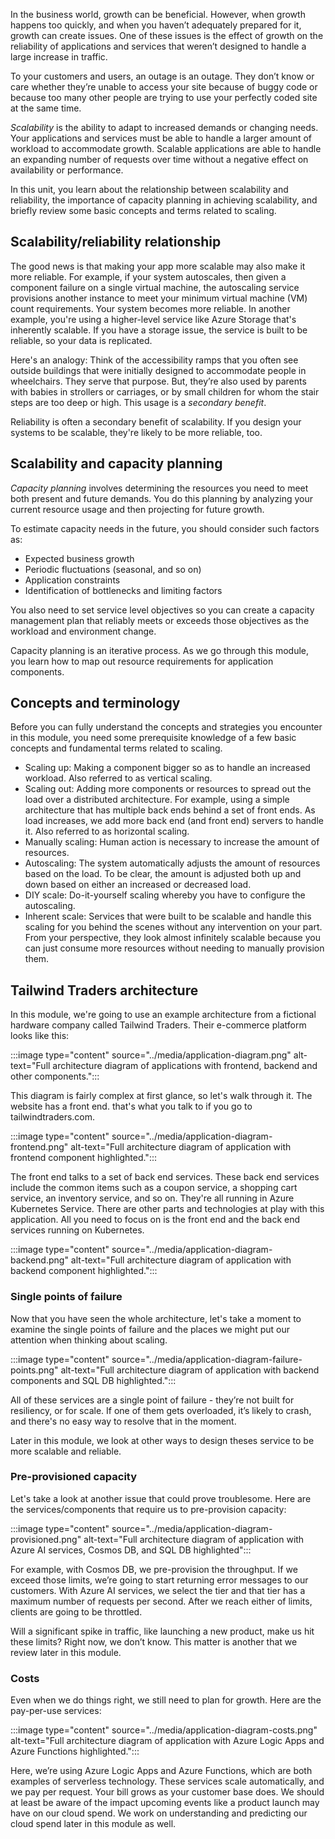 In the business world, growth can be beneficial. However, when growth happens too quickly, and when you haven’t adequately prepared for it, growth can create issues. One of these issues is the effect of growth on the reliability of applications and services that weren’t designed to handle a large increase in traffic.

To your customers and users, an outage is an outage. They don’t know or care whether they’re unable to access your site because of buggy code or because too many other people are trying to use your perfectly coded site at the same time.

*Scalability* is the ability to adapt to increased demands or changing needs. Your applications and services must be able to handle a larger amount of workload to accommodate growth. Scalable applications are able to handle an expanding number of requests over time without a negative effect on availability or performance.

In this unit, you learn about the relationship between scalability and reliability, the importance of capacity planning in achieving scalability, and briefly review some basic concepts and terms related to scaling.

## Scalability/reliability relationship

The good news is that making your app more scalable may also make it more reliable. For example, if your system autoscales, then given a component failure on a single virtual machine, the autoscaling service provisions another instance to meet your minimum virtual machine (VM) count requirements. Your system becomes more reliable. In another example, you're using a higher-level service like Azure Storage that's inherently scalable. If you have a storage issue, the service is built to be reliable, so your data is replicated.

Here's an analogy: Think of the accessibility ramps that you often see outside buildings that were initially designed to accommodate people in wheelchairs. They serve that purpose. But, they’re also used by parents with babies in strollers or carriages, or by small children for whom the stair steps are too deep or high. This usage is a *secondary benefit*.

Reliability is often a secondary benefit of scalability. If you design your systems to be scalable, they're likely to be more reliable, too.

## Scalability and capacity planning

*Capacity planning* involves determining the resources you need to meet both present and future demands. You do this planning by analyzing your current resource usage and then projecting for future growth.

To estimate capacity needs in the future, you should consider such factors as:

- Expected business growth
- Periodic fluctuations (seasonal, and so on)
- Application constraints
- Identification of bottlenecks and limiting factors

You also need to set service level objectives so you can create a capacity management plan that reliably meets or exceeds those objectives as the workload and environment change.

Capacity planning is an iterative process. As we go through this module, you learn how to map out resource requirements for application components.

## Concepts and terminology

Before you can fully understand the concepts and strategies you encounter in this module, you need some prerequisite knowledge of a few basic concepts and fundamental terms related to scaling.

- Scaling up: Making a component bigger so as to handle an increased workload. Also referred to as vertical scaling.
- Scaling out: Adding more components or resources to spread out the load over a distributed architecture. For example, using a simple architecture that has multiple back ends behind a set of front ends. As load increases, we add more back end (and front end) servers to handle it. Also referred to as horizontal scaling.
- Manually scaling: Human action is necessary to increase the amount of resources.
- Autoscaling: The system automatically adjusts the amount of resources based on the load. To be clear, the amount is adjusted both up and down based on either an increased or decreased load.
- DIY scale: Do-it-yourself scaling whereby you have to configure the autoscaling.
- Inherent scale: Services that were built to be scalable and handle this scaling for you behind the scenes without any intervention on your part. From your perspective, they look almost infinitely scalable because you can just consume more resources without needing to manually provision them.

## Tailwind Traders architecture

In this module, we're going to use an example architecture from a fictional hardware company called Tailwind Traders. Their e-commerce platform looks like this:

:::image type="content" source="../media/application-diagram.png" alt-text="Full architecture diagram of applications with frontend, backend and other components.":::

This diagram is fairly complex at first glance, so let's walk through it. The website has a front end. that's what you talk to if you go to tailwindtraders.com.

:::image type="content" source="../media/application-diagram-frontend.png" alt-text="Full architecture diagram of application with frontend component highlighted.":::

The front end talks to a set of back end services. These back end services include the common items such as a coupon service, a shopping cart service, an inventory service, and so on. They're all running in Azure Kubernetes Service. There are other parts and technologies at play with this application. All you need to focus on is the front end and the back end services running on Kubernetes.

:::image type="content" source="../media/application-diagram-backend.png" alt-text="Full architecture diagram of application with backend component highlighted.":::

### Single points of failure

Now that you have seen the whole architecture, let's take a moment to examine the single points of failure and the places we might put our attention when thinking about scaling.

:::image type="content" source="../media/application-diagram-failure-points.png" alt-text="Full architecture diagram of application with backend components and SQL DB highlighted.":::

All of these services are a single point of failure - they’re not built for resiliency, or for scale. If one of them gets overloaded, it’s likely to crash, and there's no easy way to resolve that in the moment.

Later in this module, we look at other ways to design theses service to be more scalable and reliable.

### Pre-provisioned capacity

Let's take a look at another issue that could prove troublesome. Here are the services/components that require us to pre-provision capacity:

:::image type="content" source="../media/application-diagram-provisioned.png" alt-text="Full architecture diagram of application with Azure AI services, Cosmos DB, and SQL DB highlighted":::

For example, with Cosmos DB, we pre-provision the throughput. If we exceed those limits, we’re going to start returning error messages to our customers. With Azure AI services, we select the tier and that tier has a maximum number of requests per second. After we reach either of limits, clients are going to be throttled.

Will a significant spike in traffic, like launching a new product, make us hit these limits? Right now, we don’t know. This matter is another that we review later in this module.

### Costs

Even when we do things right, we still need to plan for growth. Here are the pay-per-use services:

:::image type="content" source="../media/application-diagram-costs.png" alt-text="Full architecture diagram of application with Azure Logic Apps and Azure Functions highlighted.":::

Here, we’re using Azure Logic Apps and Azure Functions, which are both examples of serverless technology. These services scale automatically, and we pay per request. Your bill grows as your customer base does. We should at least be aware of the impact upcoming events like a product launch may have on our cloud spend. We work on understanding and predicting our cloud spend later in this module as well.
